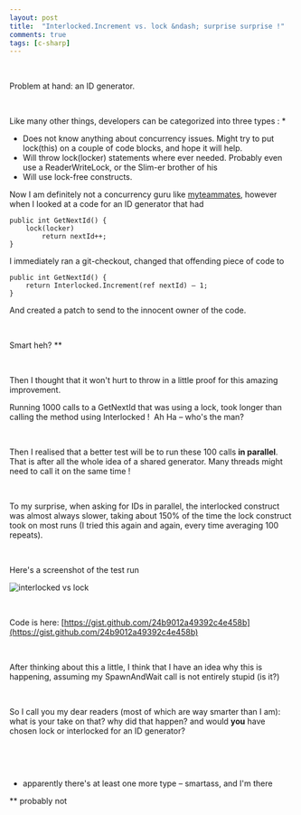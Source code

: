```yaml
---
layout: post
title:  "Interlocked.Increment vs. lock &ndash; surprise surprise !"
comments: true
tags: [c-sharp]
---
```



&#160;

Problem at hand: an ID generator.

&#160;

Like many other things, developers can be categorized into three types : *
- Does not know anything about concurrency issues. Might try to put lock(this) on a couple of code blocks, and hope it will help. 
- Will throw lock(locker) statements where ever needed. Probably even use a ReaderWriteLock, or the Slim-er brother of his 
- Will use lock-free constructs. 

Now I am definitely not a concurrency guru like [my](http://www.lnbogen.com/)[teammates](http://ripper234.com/), however when I looked at a code for an ID generator that had

```
public int GetNextId() {
	lock(locker)
		return nextId++;
}
```

I immediately ran a git-checkout, changed that offending piece of code to

```
public int GetNextId() {
	return Interlocked.Increment(ref nextId) – 1;
}
```

And created a patch to send to the innocent owner of the code.

&#160;

Smart heh? **

&#160;

Then I thought that it won't hurt to throw in a little proof for this amazing improvement.

Running 1000 calls to a GetNextId that was using a lock, took longer than calling the method using Interlocked !&#160; Ah Ha – who's the man?

&#160;

Then I realised that a better test will be to run these 100 calls **in parallel**. That is after all the whole idea of a shared generator. Many threads might need to call it on the same time !

&#160;

To my surprise, when asking for IDs in parallel, the interlocked construct was almost always slower, taking about 150% of the time the lock construct took on most runs (I tried this again and again, every time averaging 100 repeats).

&#160;

Here's a screenshot of the test run

![interlocked vs lock](http://kenegozi.com/blog/uploaded/WindowsLiveWriter/Interlocked.Increme.locksurprisesurprise_2D4/d163d725-f254-4820-8b6f-4ce0eaf37697.png)

&#160;

Code is here: [https://gist.github.com/24b9012a49392c4e458b](https://gist.github.com/24b9012a49392c4e458b)

&#160;

After thinking about this a little, I think that I have an idea why this is happening, assuming my SpawnAndWait call is not entirely stupid (is it?)

&#160;

So I call you my dear readers (most of which are way smarter than I am): what is your take on that? why did that happen? and would **you** have chosen lock or interlocked for an ID generator?

&#160;

&#160;

* apparently there's at least one more type – smartass, and I'm there

** probably not

